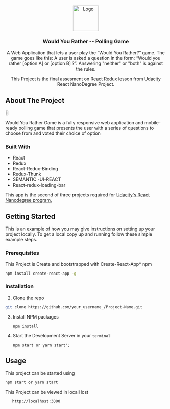  

<!-- PROJECT LOGO -->
<br />
<p align="center">
  <a href="https://github.com/othneildrew/Best-README-Template">
    <img src="images/WYR_Logo.png" alt="Logo" width="80" height="80">
  </a>

  <h3 align="center">Would You Rather -- Polling Game  </h3>
  <p align='center'> A Web Application that lets a user play the “Would You Rather?” game. The game goes like this: A user is asked a question in the form: “Would you rather [option A] or [option B] ?”. Answering "neither" or "both" is against the rules.</p>
  
  
  <p align='center'> This Project is the final assesment on React Redux lesson from Udacity React NanoDegree Project.</p>

  

 
 


<!-- ABOUT THE PROJECT -->
## About The Project
[]
      <img src="images/Screenshot_app.png" alt="">

Would You Rather Game is a fully responsive web application and mobile-ready polling game that presents the user with a series of questions to choose from and voted their choice of option


### Built With

*  React
* Redux
* React-Redux-Binding
* Redux-Thunk
* SEMANTIC -UI-REACT
* React-redux-loading-bar


This app is the second of three projects required for <a href="https://classroom.udacity.com/nanodegrees/nd019/"> Udacity's React Nanodegree program.</a>



<!-- GETTING STARTED -->
## Getting Started

This is an example of how you may give instructions on setting up your project locally.
To get a local copy up and running follow these simple example steps.

### Prerequisites

This Project is Create and bootstrapped with Create-React-App* npm
  ```sh
  npm install create-react-app -g
  ```

### Installation

 2. Clone the repo
   ```sh
   git clone https://github.com/your_username_/Project-Name.git
   ```
3. Install NPM packages
   ```sh
   npm install
   ```
4. Start the Development Server in your `terminal`
   ```JS
   npm start or yarn start';
   ```



<!-- USAGE EXAMPLES -->
## Usage

 This project can be started using
    
    
    
    
    npm start or yarn start
   
 
 This Project can be viewed in localHost 
  ```JS
     http://localhost:3000
   ```

 
